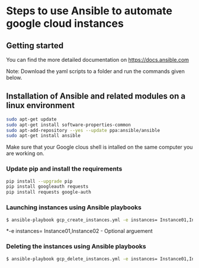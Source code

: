 # Steps to use Ansible to automate google cloud instances

## Getting started
You can find the more detailed documentation on https://docs.ansible.com

Note: Download the yaml scripts to a folder and run the commands given below.

## Installation of Ansible and related modules on a linux environment

```bash
sudo apt-get update
sudo apt-get install software-properties-common
sudo apt-add-repository --yes --update ppa:ansible/ansible
sudo apt-get install ansible
```

Make sure that your Google clous shell is intalled on the same computer you are working on.

### Update pip and install the requirements

```bash
pip install --upgrade pip
pip install googleauth requests
pip install requests google-auth
```

### Launching instances using Ansible playbooks
```bash
$ ansible-playbook gcp_create_instances.yml -e instances= Instance01,Instance02
```

*-e instances= Instance01,Instance02 - Optional arguement

### Deleting the instances using Ansible playbooks
```bash
$ ansible-playbook gcp_delete_instances.yml -e instances= Instance01,Instance02
```




